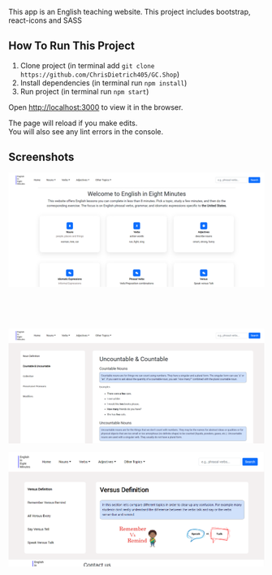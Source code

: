 
This app is an English teaching website. 
This project includes bootstrap, react-icons and SASS

## How To Run This Project

1. Clone project (in terminal add `git clone https://github.com/ChrisDietrich405/GC.Shop`)
2. Install dependencies (in terminal run `npm install`)
3. Run project (in terminal run `npm start`)


Open [http://localhost:3000](http://localhost:3000) to view it in the browser.

The page will reload if you make edits.\
You will also see any lint errors in the console.

## Screenshots

![](public/images/githubreadme1.png)

<br>
<br>
<br>

![](public/images/githubreadme2.png)




![](public/images/githubreadme3.png)

